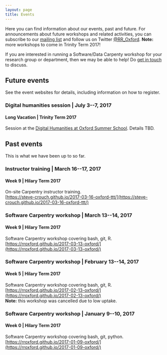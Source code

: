 ```yaml
---
layout: page
title: Events
---
```


Here you can find information about our events, past and future. For
announcements about future workshops and related activities, you can
subscribe to our <a
href="https://web.maillist.ox.ac.uk/ox/info/rroxford"
target="_blank">mailing list</a> and follow us on Twitter <a
href="https://twitter.com/RR_Oxford" target="_blank">@RR_Oxford</a>.
**Note:** more workshops to come in Trinity Term 2017!

If you are interested in running a Software/Data Carpenty workshop for
your research group or department, then we may be able to help! Do
[get in touch](contact.md) to discuss.

## Future events

See the event websites for details, including information on how to
register.

### Digital humanities session | July 3--7, 2017
#### Long Vacation | Trinity Term 2017

Session at the [Digital Humanities at Oxford Summer
School](http://www.dhoxss.net/). Details TBD.

## Past events

This is what we have been up to so far.

### Instructor training | March 16--17, 2017
#### Week 9 | Hilary Term 2017

On-site Carpentry instructor training.   
[https://steve-crouch.github.io/2017-03-16-oxford-ttt/](https://steve-crouch.github.io/2017-03-16-oxford-ttt/)   

### Software Carpentry workshop | March 13--14, 2017
#### Week 9 | Hilary Term 2017

Software Carpentry workshop covering bash, git, R.  
[https://rroxford.github.io/2017-03-13-oxford/](https://rroxford.github.io/2017-03-13-oxford/)   

### Software Carpentry workshop | February 13--14, 2017
#### Week 5 | Hilary Term 2017

Software Carpentry workshop covering bash, git, R.  
 [https://rroxford.github.io/2017-02-13-oxford/](https://rroxford.github.io/2017-02-13-oxford/)  
**Note:** this workshop was cancelled due to low uptake.

### Software Carpentry workshop | January 9--10, 2017
#### Week 0 | Hilary Term 2017

Software Carpentry workshop covering bash, git, python.  
[https://rroxford.github.io/2017-01-09-oxford/](https://rroxford.github.io/2017-01-09-oxford/)
